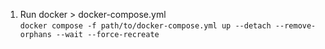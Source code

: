 1. Run docker > docker-compose.yml <br>
`docker compose -f path/to/docker-compose.yml up --detach --remove-orphans --wait --force-recreate`